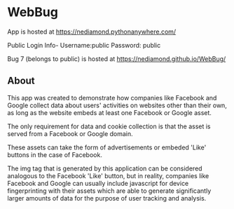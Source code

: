 # WebBug

App is hosted at https://nediamond.pythonanywhere.com/

Public Login Info- Username:public  Password: public

Bug 7 (belongs to public) is hosted at https://nediamond.github.io/WebBug/


## About


This app was created to demonstrate how companies like Facebook and Google collect data about users' activities on websites other than their own, as long as the website embeds at least one Facebook or Google asset.

The only requirement for data and cookie collection is that the asset is served from a Facebook or Google domain.

These assets can take the form of advertisements or embeded 'Like' buttons in the case of Facebook.

The img tag that is generated by this application can be considered analogous to the Facebook 'Like' button, but in reality, companies like Facebook and Google can usually include javascript for device fingerprinting with their assets which are able to generate significantly larger amounts of data for the purpose of user tracking and analysis.

